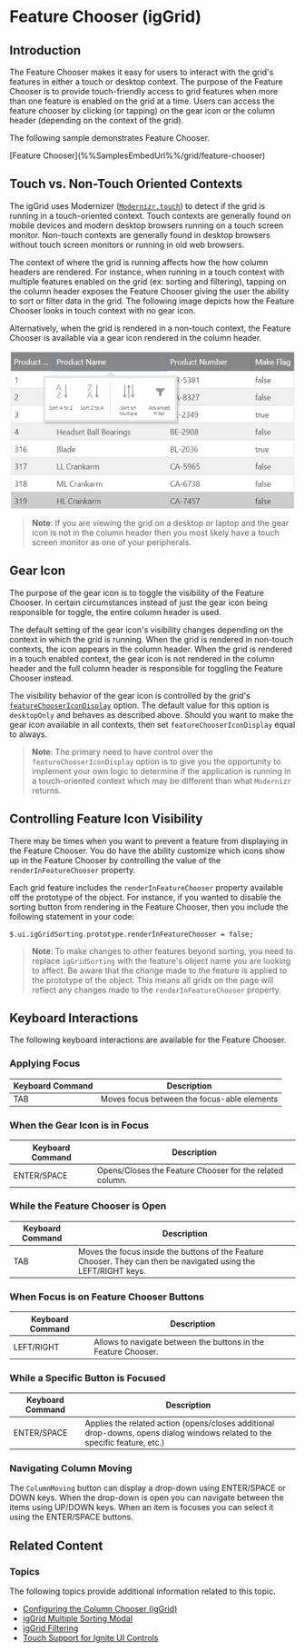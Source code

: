﻿<!--
|metadata|
{
    "fileName": "iggrid-feature-chooser",
    "controlName": "igGrid",
    "tags": []
}
|metadata|
-->

# Feature Chooser (igGrid)

## Introduction
The Feature Chooser makes it easy for users to interact with the grid's features in either a touch or desktop context. The purpose of the Feature Chooser is to provide touch-friendly access to grid features when more than one feature is enabled on the grid at a time. Users can access the feature chooser by clicking (or tapping) on the gear icon or the column header (depending on the context of the grid).

The following sample demonstrates Feature Chooser.

<div class="embed-sample">
    [Feature Chooser](%%SamplesEmbedUrl%%/grid/feature-chooser)
</div>
 
## Touch vs. Non-Touch Oriented Contexts
The igGrid uses Modernizer ([`Modernizr.touch`](http://modernizr.com/docs/#touch)) to detect if the grid is running in a touch-oriented context. Touch contexts are generally found on mobile devices and modern desktop browsers running on a touch screen monitor. Non-touch contexts are generally found in desktop browsers without touch screen monitors or running in old web browsers.

The context of where the grid is running affects how the how column headers are rendered. For instance, when running in a touch context with multiple features enabled on the grid (ex: sorting and filtering), tapping on the column header exposes the Feature Chooser giving the user the ability to sort or filter data in the grid. The following image depicts how the Feature Chooser looks in touch context with no gear icon.
 
Alternatively, when the grid is rendered in a non-touch context, the Feature Chooser is available via a gear icon rendered in the column header.

![Feature chooser in touch context](images/feature-chooser-touch.png)

> **Note**: If you are viewing the grid on a desktop or laptop and the gear icon is not in the column header then you most likely have a touch screen monitor as one of your peripherals.

## Gear Icon
The purpose of the gear icon is to toggle the visibility of the Feature Chooser. In certain circumstances instead of just the gear icon being responsible for toggle, the entire column header is used.

The default setting of the gear icon's visibility changes depending on the context in which the grid is running. When the grid is rendered in non-touch contexts, the icon appears in the column header. When the grid is rendered in a touch enabled context, the gear icon is not rendered in the column header and the full column header is responsible for toggling the Feature Chooser instead.

The visibility behavior of the gear icon is controlled by the grid's [`featureChooserIconDisplay`](http://help.infragistics.com/jQuery/2014.2/ui.iggrid#options:featureChooserIconDisplay) option. The default value for this option is `desktopOnly` and behaves as described above. Should you want to make the gear icon available in all contexts, then set `featureChooserIconDisplay` equal to always.

> **Note**: The primary need to have control over the `featureChooserIconDisplay` option is to give you the opportunity to implement your own logic to determine if the application is running in a touch-oriented context which may be different than what `Modernizr` returns.

## Controlling Feature Icon Visibility

There may be times when you want to prevent a feature from displaying in the Feature Chooser. You do have the ability customize which icons show up in the Feature Chooser by controlling the value of the `renderInFeatureChooser` property.

Each grid feature includes the `renderInFeatureChooser` property available off the prototype of the object. For instance, if you wanted to disable the sorting button from rendering in the Feature Chooser, then you include the following statement in your code:

    $.ui.igGridSorting.prototype.renderInFeatureChooser = false;

> **Note**: To make changes to other features beyond sorting, you need to replace `igGridSorting` with the feature's object name you are looking to affect.
Be aware that the change made to the feature is applied to the prototype of the object. This means all grids on the page will reflect any changes made to the `renderInFeatureChooser` property.

## Keyboard Interactions

The following keyboard interactions are available for the Feature Chooser.

### Applying Focus
Keyboard Command | Description
--- | ---
TAB | Moves focus between the focus-able elements

### When the Gear Icon is in Focus
Keyboard Command | Description
--- | ---
ENTER/SPACE | Opens/Closes the Feature Chooser for the related column.

### While the Feature Chooser is Open
Keyboard Command | Description
--- | ---
TAB | Moves the focus inside the buttons of the Feature Chooser. They can then be navigated using the LEFT/RIGHT keys.

### When Focus is on Feature Chooser Buttons
Keyboard Command | Description
--- | ---
LEFT/RIGHT | Allows to navigate between the buttons in the Feature Chooser.

### While a Specific Button is Focused
Keyboard Command | Description
--- | ---
ENTER/SPACE | Applies the related action (opens/closes additional drop-downs, opens dialog windows related to the specific feature, etc.)

### Navigating Column Moving
The `ColumnMoving` button can display a drop-down using ENTER/SPACE or DOWN keys. 
When the drop-down is open you can navigate between the items using UP/DOWN keys. When an item is focuses you can select it using the ENTER/SPACE buttons.

## Related Content
### Topics
The following topics provide additional information related to this topic.

- [Configuring the Column Chooser (igGrid)](igGrid-Hiding-Column-Chooser.html)
- [igGrid Multiple Sorting Modal](igGrid-Multiple-Sorting-Dialog.html)
- [igGrid Filtering](igGrid-Filtering.html)
- [Touch Support for Ignite UI Controls](Touch-Support-for-NetAdvantage-for-jQuery-Controls.html)
